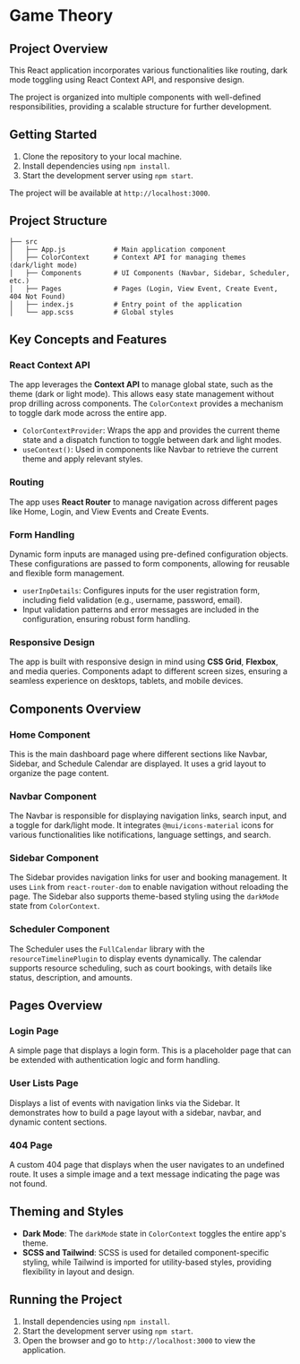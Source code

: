 
# Game Theory

## Project Overview

This React application incorporates various functionalities like routing, dark mode toggling using React Context API, and responsive design.

The project is organized into multiple components with well-defined responsibilities, providing a scalable structure for further development.

## Getting Started

1. Clone the repository to your local machine.
2. Install dependencies using `npm install`.
3. Start the development server using `npm start`.

The project will be available at `http://localhost:3000`.

## Project Structure

```
├── src
│   ├── App.js            # Main application component
│   ├── ColorContext      # Context API for managing themes (dark/light mode)
│   ├── Components        # UI Components (Navbar, Sidebar, Scheduler, etc.)
│   ├── Pages             # Pages (Login, View Event, Create Event, 404 Not Found)
│   ├── index.js          # Entry point of the application
│   └── app.scss          # Global styles
```

## Key Concepts and Features

### React Context API

The app leverages the **Context API** to manage global state, such as the theme (dark or light mode). This allows easy state management without prop drilling across components. The `ColorContext` provides a mechanism to toggle dark mode across the entire app.

- `ColorContextProvider`: Wraps the app and provides the current theme state and a dispatch function to toggle between dark and light modes.
- `useContext()`: Used in components like Navbar to retrieve the current theme and apply relevant styles.

### Routing

The app uses **React Router** to manage navigation across different pages like Home, Login, and View Events and Create Events.

### Form Handling

Dynamic form inputs are managed using pre-defined configuration objects. These configurations are passed to form components, allowing for reusable and flexible form management.

- `userInpDetails`: Configures inputs for the user registration form, including field validation (e.g., username, password, email).
- Input validation patterns and error messages are included in the configuration, ensuring robust form handling.

### Responsive Design

The app is built with responsive design in mind using **CSS Grid**, **Flexbox**, and media queries. Components adapt to different screen sizes, ensuring a seamless experience on desktops, tablets, and mobile devices.

## Components Overview

### Home Component

This is the main dashboard page where different sections like Navbar, Sidebar, and Schedule Calendar are displayed. It uses a grid layout to organize the page content.

### Navbar Component

The Navbar is responsible for displaying navigation links, search input, and a toggle for dark/light mode. It integrates `@mui/icons-material` icons for various functionalities like notifications, language settings, and search.

### Sidebar Component

The Sidebar provides navigation links for user and booking management. It uses `Link` from `react-router-dom` to enable navigation without reloading the page. The Sidebar also supports theme-based styling using the `darkMode` state from `ColorContext`.

### Scheduler Component

The Scheduler uses the `FullCalendar` library with the `resourceTimelinePlugin` to display events dynamically. The calendar supports resource scheduling, such as court bookings, with details like status, description, and amounts.

## Pages Overview

### Login Page

A simple page that displays a login form. This is a placeholder page that can be extended with authentication logic and form handling.

### User Lists Page

Displays a list of events with navigation links via the Sidebar. It demonstrates how to build a page layout with a sidebar, navbar, and dynamic content sections.

### 404 Page

A custom 404 page that displays when the user navigates to an undefined route. It uses a simple image and a text message indicating the page was not found.

## Theming and Styles

- **Dark Mode**: The `darkMode` state in `ColorContext` toggles the entire app's theme.
- **SCSS and Tailwind**: SCSS is used for detailed component-specific styling, while Tailwind is imported for utility-based styles, providing flexibility in layout and design.

## Running the Project

1. Install dependencies using `npm install`.
2. Start the development server using `npm start`.
3. Open the browser and go to `http://localhost:3000` to view the application.
